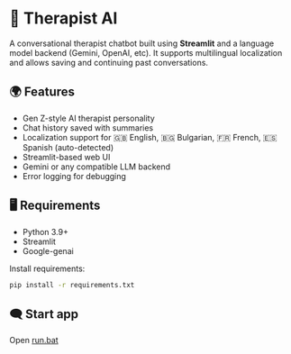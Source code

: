 # 💬 Therapist AI

A conversational therapist chatbot built using **Streamlit** and a language model backend (Gemini, OpenAI, etc). It supports multilingual localization and allows saving and continuing past conversations.

## 🌍 Features

- Gen Z-style AI therapist personality
- Chat history saved with summaries
- Localization support for 🇬🇧 English, 🇧🇬 Bulgarian, 🇫🇷 French, 🇪🇸 Spanish (auto-detected)
- Streamlit-based web UI
- Gemini or any compatible LLM backend
- Error logging for debugging

## 🖥️ Requirements

- Python 3.9+
- Streamlit
- Google-genai

Install requirements:

```bash 
pip install -r requirements.txt
```
## 🗨️ Start app
Open [run.bat](./run.bat)
